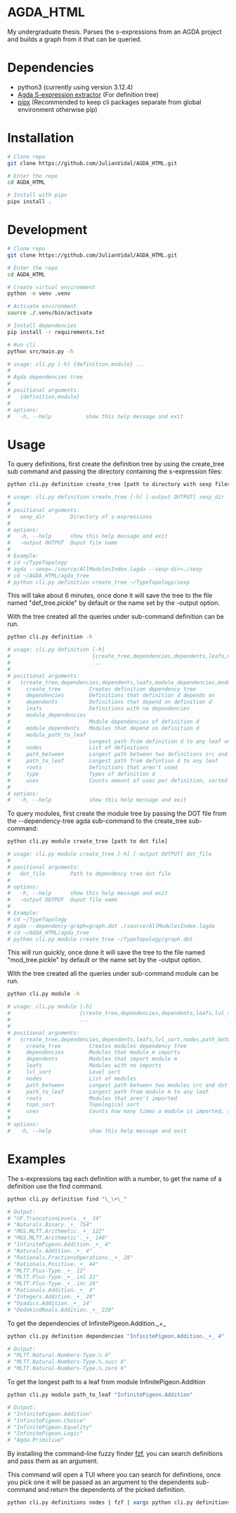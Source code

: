 # AGDA_HTML
My undergraduate thesis. Parses the s-expressions from an AGDA project and
builds a graph from it that can be queried.

# Dependencies
 - python3 (currently using version 3.12.4)
 - [Agda S-expression extractor](https://github.com/andrejbauer/agda/tree/master-sexp?tab=readme-ov-file) (For definition tree)
 - [pipx](https://github.com/pypa/pipx) (Recommended to keep cli packages separate from global environment otherwise pip)

# Installation
```bash
# Clone repo
git clone https://github.com/JulianVidal/AGDA_HTML.git

# Enter the repo
cd AGDA_HTML

# Install with pipx
pipx install .
```
# Development
```bash
# Clone repo
git clone https://github.com/JulianVidal/AGDA_HTML.git

# Enter the repo
cd AGDA_HTML

# Create virtual environment
python -m venv .venv

# Activate environment
source ./.venv/bin/activate

# Install dependencies
pip install -r requirements.txt

# Run cli
python src/main.py -h

# usage: cli.py [-h] {definition,module} ...
# 
# Agda dependencies tree
# 
# positional arguments:
#   {definition,module}
# 
# options:
#   -h, --help           show this help message and exit
```

# Usage

To query definitions, first create the definition tree by using the create_tree
sub command and passing the directory containing the s-expression files:
```bash
python cli.py definition create_tree [path to directory with sexp files]

# usage: cli.py definition create_tree [-h] [-output OUTPUT] sexp_dir
# 
# positional arguments:
#   sexp_dir        Directory of s-expressions
# 
# options:
#   -h, --help      show this help message and exit
#   -output OUTPUT  Ouput file name
# 
# Example:
# cd ~/TypeTopology
# agda --sexp=./source/AllModulesIndex.lagda --sexp-dir=./sexp
# cd ~/AGDA_HTML/agda_tree
# python cli.py definition create_tree ~/TypeTopology/sexp
```

This will take about 6 minutes, once done it will save the tree to the file
named "def_tree.pickle" by default or the name set by the -output option.

With the tree created all the queries under sub-command definition can be run.

```bash
python cli.py definition -h

# usage: cli.py definition [-h]
#                          {create_tree,dependencies,dependents,leafs,module_dependencies,module_dependents,module_path_to_leaf,nodes,path_between,path_to_leaf,roots,type,uses}
#                          ...
# 
# positional arguments:
#   {create_tree,dependencies,dependents,leafs,module_dependencies,module_dependents,module_path_to_leaf,nodes,path_between,path_to_leaf,roots,type,uses}
#     create_tree         Creates definition dependency tree
#     dependencies        Definitions that definition d depends on
#     dependents          Definitions that depend on definition d
#     leafs               Definitions with no dependencies
#     module_dependencies
#                         Module dependencies of definition d
#     module_dependents   Modules that depend on definition d
#     module_path_to_leaf
#                         Longest path from definition d to any leaf only counting modules
#     nodes               List of definitions
#     path_between        Longest path between two definitions src and dst
#     path_to_leaf        Longest path from defintion d to any leaf
#     roots               Definitions that aren't used
#     type                Types of definition d
#     uses                Counts amount of uses per definition, sorted in descending order
# 
# options:
#   -h, --help            show this help message and exit
```

To query modules, first create the module tree by passing the DOT file from the
--dependency-tree agda sub-command to the create_tree sub-command:
```bash
python cli.py module create_tree [path to dot file]

# usage: cli.py module create_tree [-h] [-output OUTPUT] dot_file
# 
# positional arguments:
#   dot_file        Path to dependency tree dot file
# 
# options:
#   -h, --help      show this help message and exit
#   -output OUTPUT  Ouput file name
#
# Example:
# cd ~/TypeTopology
# agda --dependency-graph=graph.dot ./source/AllModulesIndex.lagda 
# cd ~/AGDA_HTML/agda_tree
# python cli.py module create_tree ~/TypeTopology/graph.dot
```

This will run quickly, once done it will save the tree to the file
named "mod_tree.pickle" by default or the name set by the -output option.

With the tree created all the queries under sub-command module can be run.

```bash
python cli.py module -h

# usage: cli.py module [-h]
#                      {create_tree,dependencies,dependents,leafs,lvl_sort,nodes,path_between,path_to_leaf,roots,topo_sort,uses}
#                      ...
# 
# positional arguments:
#   {create_tree,dependencies,dependents,leafs,lvl_sort,nodes,path_between,path_to_leaf,roots,topo_sort,uses}
#     create_tree         Creates modules dependency tree
#     dependencies        Modules that module m imports
#     dependents          Modules that import module m
#     leafs               Modules with no imports
#     lvl_sort            Level sort
#     nodes               List of modules
#     path_between        Longest path between two modules src and dst
#     path_to_leaf        Longest path from module m to any leaf
#     roots               Modules that aren't imported
#     topo_sort           Topological sort
#     uses                Counts how many times a module is imported, sorted in descending order
# 
# options:
#   -h, --help            show this help message and exit
```

# Examples

The s-expressions tag each definition with a number, to get the name of a
definition use the find command.

```bash
python cli.py definition find "\_\+\_"

# Output:
# "UF.TruncationLevels._+_ 34"
# "Naturals.Binary._+_ 754"
# "MGS.MLTT.Arithmetic._+_ 122"
# "MGS.MLTT.Arithmetic'._+_ 140"
# "InfinitePigeon.Addition._+_ 4"
# "Naturals.Addition._+_ 4"
# "Rationals.FractionsOperations._+_ 28"
# "Rationals.Positive._+_ 44"
# "MLTT.Plus-Type._+_ 12"
# "MLTT.Plus-Type._+_.inl 22"
# "MLTT.Plus-Type._+_.inr 24"
# "Rationals.Addition._+_ 4"
# "Integers.Addition._+_ 20"
# "Dyadics.Addition._+_ 14"
# "DedekindReals.Addition._+_ 220"

```

To get the dependencies of InfinitePigeon.Addition.\_+\_
```bash
python cli.py definition dependencies "InfinitePigeon.Addition._+_ 4"

# Output:
# "MLTT.Natural-Numbers-Type.ℕ 4"
# "MLTT.Natural-Numbers-Type.ℕ.succ 8"
# "MLTT.Natural-Numbers-Type.ℕ.zero 6"
```

To get the longest path to a leaf from module InfinitePigeon.Addition
```bash
python cli.py module path_to_leaf "InfinitePigeon.Addition"

# Output:
# "InfinitePigeon.Addition"
# "InfinitePigeon.Choice"
# "InfinitePigeon.Equality"
# "InfinitePigeon.Logic"
# "Agda.Primitive"
```

By installing the command-line fuzzy finder [fzf](https://github.com/junegunn/fzf),
you can search definitions and pass them as an argument.

This command will open a TUI where you can search for definitions, once you
pick one it will be passed as an argument to the dependents sub-command and
return the dependents of the picked definition.
```bash
python cli.py definitions nodes | fzf | xargs python cli.py definitions dependents
```
